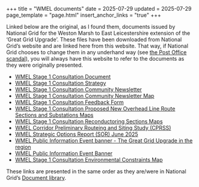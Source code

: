 +++
title = "WMEL documents"
date = 2025-07-29
updated = 2025-07-29
page_template = "page.html"
insert_anchor_links = "true"
+++

Linked below are the original, as I found them, documents issued by National Grid for the Weston Marsh to East Leicestershire extension of the ‘Great Grid Upgrade’. These files have been downloaded from National Grid’s website and are linked here from this website. That way, if National Grid chooses to change them in any underhand way (see [the Post Office scandal](https://www.bbc.co.uk/news/business-68079300)), you will always have this website to refer to the documents as they were originally presented.

- [WMEL Stage 1 Consultation Document](/docs/wmel-docs/WMEL-Stage-1-Consultation-Document.pdf)
- [WMEL Stage 1 Consultation Strategy](/docs/wmel-docs/WMEL-Stage-1-Consultation-Strategy.pdf)
- [WMEL Stage 1 Consultation Community Newsletter](/docs/wmel-docs/WMEL-Stage-1-Consultation-Community-Newsletter_2.pdf)
- [WMEL Stage 1 Consultation Community Newsletter Map](/docs/wmel-docs/WMEL-Stage-1-Consultation-Community-Newsletter-Map.pdf)
- [WMEL Stage 1 Consultation Feedback Form](/docs/wmel-docs/WMEL-Stage-1-Consultation-Feedback-Form.pdf)
- [WMEL Stage 1 Consultation Proposed New Overhead Line Route Sections and Substations Maps](/docs/wmel-docs/WMEL-Stage-1-Consultation-New-Overhead-Line-Route-Sections-and-Substations-Map.pdf)
- [WMEL Stage 1 Consultation Reconductoring Sections Maps](/docs/wmel-docs/WMEL-Stage-1-Consultation-Reconductoring-Sections-Maps.pdf)
- [WMEL Corridor Preliminary Routeing and Siting Study (CPRSS)](/docs/wmel-docs/WMEL-Corridor-Preliminary-Routeing-and-Siting-Study-(CPRSS).pdf)
- [WMEL Strategic Options Report (SOR) June 2025](/docs/wmel-docs/WMEL-Strategic-Options-Report-(SOR)-June-2025.pdf)
- [WMEL Public Information Event banner - The Great Grid Upgrade in the region](/docs/wmel-docs/WMEL-Regional-Coordination-Banner-Final.pdf)
- [WMEL Public Information Event Banner](/docs/wmel-docs/WMEL-Public-Information-Event-Banners_2.pdf)
- [WMEL Stage 1 Consultation Environmental Constraints Map](/docs/wmel-docs/WMEL-Environmental-Constraints-Map-1.pdf)

These links are presented in the same order as they are/were in National Grid’s [Document library](https://www.nationalgrid.com/the-great-grid-upgrade/weston-marsh-to-east-leicestershire/document-library).